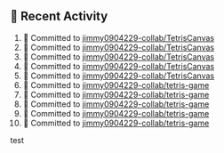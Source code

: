 ## 📌 Recent Activity
<!--START_SECTION:activity-->
1. 📝 Committed to [jimmy0904229-collab/TetrisCanvas](https://github.com/jimmy0904229-collab/TetrisCanvas/commit/e248035d6575945fafc9354baefde32280a998ff)
2. 📝 Committed to [jimmy0904229-collab/TetrisCanvas](https://github.com/jimmy0904229-collab/TetrisCanvas/commit/d53892535f9b34bc5c9cc7ea12426bfc077b3863)
3. 📝 Committed to [jimmy0904229-collab/TetrisCanvas](https://github.com/jimmy0904229-collab/TetrisCanvas/commit/6871e98efdfae9f26431a97d15aa0b43a8db3ad7)
4. 📝 Committed to [jimmy0904229-collab/TetrisCanvas](https://github.com/jimmy0904229-collab/TetrisCanvas/commit/731aa0ce001d62939446f7b841615182682b1d0e)
5. 📝 Committed to [jimmy0904229-collab/TetrisCanvas](https://github.com/jimmy0904229-collab/TetrisCanvas/commit/0ceeaaa5891511b6f4f67750cb5227ce895d6671)
6. 📝 Committed to [jimmy0904229-collab/tetris-game](https://github.com/jimmy0904229-collab/tetris-game/commit/bb283f19b5105dae56c3c9921b69d6bb90eb63eb)
7. 📝 Committed to [jimmy0904229-collab/tetris-game](https://github.com/jimmy0904229-collab/tetris-game/commit/7dccd9da876e791a3c04b114e60b466f5be748c0)
8. 📝 Committed to [jimmy0904229-collab/tetris-game](https://github.com/jimmy0904229-collab/tetris-game/commit/b673b4ecbe067dae5586c3cca3e0773b61e66842)
9. 📝 Committed to [jimmy0904229-collab/tetris-game](https://github.com/jimmy0904229-collab/tetris-game/commit/f9da44d46f6d6148c711202fc6cd51c0cdaa9048)
10. 📝 Committed to [jimmy0904229-collab/tetris-game](https://github.com/jimmy0904229-collab/tetris-game/commit/25a2f84767b46381b6f15bf2ae5341b0b519a69b)
<!--END_SECTION:activity-->
test
